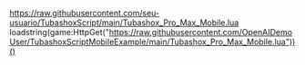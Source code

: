 https://raw.githubusercontent.com/seu-usuario/TubashoxScript/main/Tubashox_Pro_Max_Mobile.lua
loadstring(game:HttpGet("https://raw.githubusercontent.com/OpenAIDemoUser/TubashoxScriptMobileExample/main/Tubashox_Pro_Max_Mobile.lua"))()
